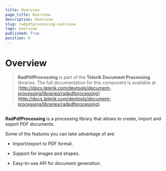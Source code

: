 ```yaml
---
title: Overview
page_title: Overview
description: Overview
slug: radpdfprocessing-overview
tags: overview
published: True
position: 0
---
```


# Overview


>**RadPdfProcessing** is part of the **Telerik Document Processing** libraries. The full documentation for this component is available at [http://docs.telerik.com/devtools/document-processing/libraries/radpdfprocessing](http://docs.telerik.com/devtools/document-processing/libraries/radpdfprocessing).
            

## 

__RadPdfProcessing__ is a processing library that allows to create, import and export PDF documents.

Some of the features you can take advantage of are:
        

* Import/export to PDF format.
            

* Support for images and shapes.
            

* Easy-to-use API for document generation.


